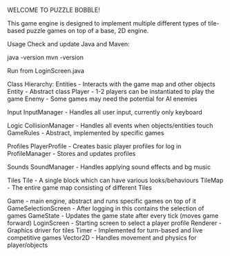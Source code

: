 WELCOME TO PUZZLE BOBBLE!

This game engine is designed to implement multiple different types of tile-based puzzle games on top of a base, 2D engine.

Usage
Check and update Java and Maven:

java -version
mvn -version

Run from LoginScreen.java

Class Hierarchy:
Entities - Interacts with the game map and other objects
    Entity - Abstract class
    Player - 1-2 players can be instantiated to play the game
    Enemy - Some games may need the potential for AI enemies

Input
    InputManager - Handles all user input, currently only keyboard

Logic
    CollisionManager - Handles all events when objects/entities touch
    GameRules - Abstract, implemented by specific games

Profiles
    PlayerProfile - Creates basic player profiles for log in
    ProfileManager - Stores and updates profiles

Sounds
    SoundManager - Handles applying sound effects and bg music

Tiles
    Tile - A single block which can have various looks/behaviours
    TileMap - The entire game map consisting of different Tiles

Game - main engine, abstract and runs specific games on top of it
GameSelectionScreen - After logging in this contains the selection of games
GameState - Updates the game state after every tick (moves game forward)
LoginScreen - Starting screen to select a player profile
Renderer - Graphics driver for tiles
Timer - Implemented for turn-based and live competitive games
Vector2D - Handles movement and physics for player/objects